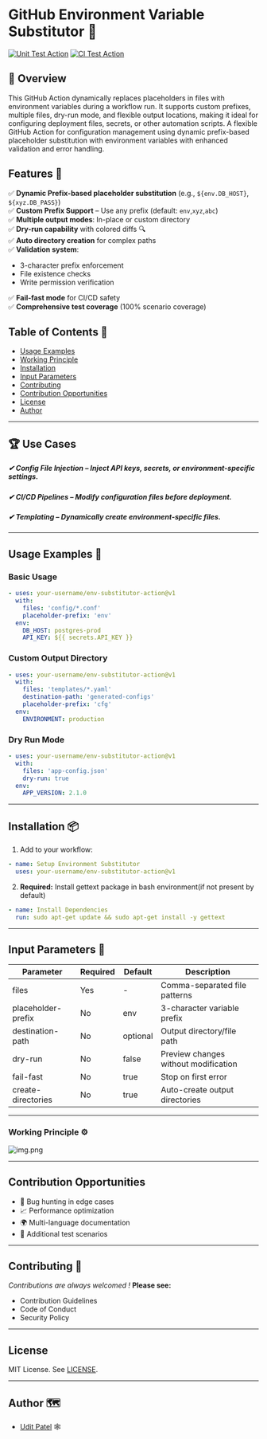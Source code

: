 # GitHub Environment Variable Substitutor 🔄

[![Unit Test Action](https://github.com/uditpatel014/env-var-substitutor-action/actions/workflows/ci_test.yml/badge.svg)](https://github.com/uditpatel014/env-var-substitutor-action/actions/workflows/ci_test.yml)
[![CI Test Action](https://github.com/uditpatel014/env-var-substitutor-action/actions/workflows/test_action.yml/badge.svg)](https://github.com/uditpatel014/env-var-substitutor-action/actions/workflows/test_action.yml)

[//]: # ([![GitHub Release]&#40;https://img.shields.io/github/v/release/<your-username>/env-substitutor-action&#41;]&#40;https://github.com/<your-username>/env-substitutor-action/releases&#41;)

## 🚀 **Overview**
This GitHub Action dynamically replaces placeholders in files with environment variables during a workflow run.
It supports custom prefixes, multiple files, dry-run mode, and flexible output locations, making it ideal for configuring deployment files, secrets, or other automation scripts.
A flexible GitHub Action for configuration management using dynamic prefix-based placeholder substitution with environment 
variables with enhanced validation and error handling.

## Features 🌟

✅ **Dynamic Prefix-based placeholder substitution** (e.g., `${env.DB_HOST}`, `${xyz.DB_PASS}`)  
✅ **Custom Prefix Support** – Use any prefix (default: `env`,`xyz`,`abc`)  
✅ **Multiple output modes**: In-place or custom directory  
✅ **Dry-run capability** with colored diffs 🔍  
✅ **Auto directory creation** for complex paths  
✅ **Validation system**:

- 3-character prefix enforcement
- File existence checks
- Write permission verification

✅ **Fail-fast mode** for CI/CD safety  
✅ **Comprehensive test coverage** (100% scenario coverage)

## Table of Contents 📖

- [Usage Examples](#usage-examples-)
- [Working Principle](#working-principle-)
- [Installation](#installation-)
- [Input Parameters](#input-parameters-)
- [Contributing](#contributing-)
- [Contribution Opportunities](#contribution-opportunities)
- [License](#license-)
- [Author](#author-)


---
## 🏆 Use Cases

##### ✔ _**Config File Injection**_ – Inject API keys, secrets, or environment-specific settings.  
##### ✔ _**CI/CD Pipelines**_ – Modify configuration files before deployment.  
##### ✔ _**Templating**_ – Dynamically create environment-specific files.

---
## Usage Examples 🚀

### Basic Usage

```yaml
- uses: your-username/env-substitutor-action@v1
  with:
    files: 'config/*.conf'
    placeholder-prefix: 'env'
  env:
    DB_HOST: postgres-prod
    API_KEY: ${{ secrets.API_KEY }}
```

### Custom Output Directory

```yaml
- uses: your-username/env-substitutor-action@v1
  with:
    files: 'templates/*.yaml'
    destination-path: 'generated-configs'
    placeholder-prefix: 'cfg'
  env:
    ENVIRONMENT: production
```

### Dry Run Mode

```yaml
- uses: your-username/env-substitutor-action@v1
  with:
    files: 'app-config.json'
    dry-run: true
  env:
    APP_VERSION: 2.1.0
```
---
## Installation 📦

1. Add to your workflow:
```yaml
- name: Setup Environment Substitutor
  uses: your-username/env-substitutor-action@v1
```
2. **Required:** Install gettext package in bash environment(if not present by default)
```yaml
- name: Install Dependencies
  run: sudo apt-get update && sudo apt-get install -y gettext
```
--- 
## Input Parameters 📝

| Parameter	          | Required	 | Default    | 	Description                         |
|---------------------|-----------|------------|--------------------------------------|
| files               | 	Yes	     | -          | 	Comma-separated file patterns       |
| placeholder-prefix	 | No	       | env        | 	3-character variable prefix         |
| destination-path	   | No        | 	optional	 | Output directory/file path           |
| dry-run	            | No        | 	false	    | Preview changes without modification |
| fail-fast	          | No        | 	true	     | Stop on first error                  |
| create-directories	 | No        | 	true      | 	Auto-create output directories      |
---
### Working Principle ⚙

![img.png](templates/flow_diagram.png)

[//]: # (alternate)

[//]: # (<img src="templates/flow_diagram.png" alt="Description" width="200" height="500">)

---
## Contribution Opportunities
- 🐛 Bug hunting in edge cases
- 📈 Performance optimization
- 🌍 Multi-language documentation 
- 🧪 Additional test scenarios
---
## Contributing 🤝
_Contributions are always welcomed !_ **Please see:**
- Contribution Guidelines 
- Code of Conduct
- Security Policy
---
## License
MIT License. See [LICENSE](LICENSE).

---

## Author 🗺️
- [Udit Patel](https://www.linkedin.com/in/udit-patel-69b313113/) 🕸️





